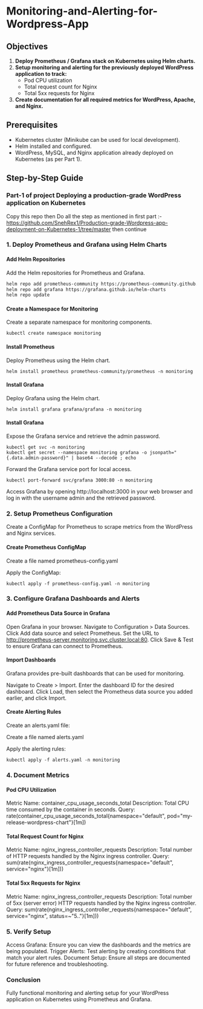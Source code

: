 ﻿# Monitoring-and-Alerting-for-Wordpress-App

## Objectives

1. **Deploy Prometheus / Grafana stack on Kubernetes using Helm charts.**
2. **Setup monitoring and alerting for the previously deployed WordPress application to track:**
   - Pod CPU utilization
   - Total request count for Nginx
   - Total 5xx requests for Nginx
3. **Create documentation for all required metrics for WordPress, Apache, and Nginx.**

## Prerequisites

- Kubernetes cluster (Minikube can be used for local development).
- Helm installed and configured.
- WordPress, MySQL, and Nginx application already deployed on Kubernetes (as per Part 1).

## Step-by-Step Guide

### Part-1 of project Deploying a production-grade WordPress application on Kubernetes

Copy this repo then Do all the step as mentioned in first part :- 
https://github.com/SnehRex1/Production-grade-Wordpress-app-deployment-on-Kubernetes-1/tree/master
then continue 

### 1. Deploy Prometheus and Grafana using Helm Charts

#### Add Helm Repositories

Add the Helm repositories for Prometheus and Grafana.

```bash
helm repo add prometheus-community https://prometheus-community.github.io/helm-charts
helm repo add grafana https://grafana.github.io/helm-charts
helm repo update
```
#### Create a Namespace for Monitoring
Create a separate namespace for monitoring components.

```
kubectl create namespace monitoring
```
#### Install Prometheus
Deploy Prometheus using the Helm chart.

```
helm install prometheus prometheus-community/prometheus -n monitoring
```
#### Install Grafana
Deploy Grafana using the Helm chart.

```
helm install grafana grafana/grafana -n monitoring
```
#### Install Grafana
Expose the Grafana service and retrieve the admin password.

```
kubectl get svc -n monitoring
kubectl get secret --namespace monitoring grafana -o jsonpath="{.data.admin-password}" | base64 --decode ; echo
```
Forward the Grafana service port for local access.

```
kubectl port-forward svc/grafana 3000:80 -n monitoring
```
Access Grafana by opening http://localhost:3000 in your web browser and log in with the username admin and the retrieved password.

### 2. Setup Prometheus Configuration

Create a ConfigMap for Prometheus to scrape metrics from the WordPress and Nginx services.


#### Create Prometheus ConfigMap

Create a file named prometheus-config.yaml

Apply the ConfigMap:

```
kubectl apply -f prometheus-config.yaml -n monitoring
```

### 3. Configure Grafana Dashboards and Alerts

#### Add Prometheus Data Source in Grafana

Open Grafana in your browser.
Navigate to Configuration > Data Sources.
Click Add data source and select Prometheus.
Set the URL to http://prometheus-server.monitoring.svc.cluster.local:80.
Click Save & Test to ensure Grafana can connect to Prometheus.

#### Import Dashboards

Grafana provides pre-built dashboards that can be used for monitoring.

Navigate to Create > Import.
Enter the dashboard ID for the desired dashboard.
Click Load, then select the Prometheus data source you added earlier, and click Import.

#### Create Alerting Rules
Create an alerts.yaml file:

Create a file named alerts.yaml

Apply the alerting rules:

```
kubectl apply -f alerts.yaml -n monitoring
```

### 4. Document Metrics

#### Pod CPU Utilization

Metric Name: container_cpu_usage_seconds_total
Description: Total CPU time consumed by the container in seconds.
Query: rate(container_cpu_usage_seconds_total{namespace="default", pod="my-release-wordpress-chart"}[1m])

#### Total Request Count for Nginx

Metric Name: nginx_ingress_controller_requests
Description: Total number of HTTP requests handled by the Nginx ingress controller.
Query: sum(rate(nginx_ingress_controller_requests{namespace="default", service="nginx"}[1m]))

#### Total 5xx Requests for Nginx

Metric Name: nginx_ingress_controller_requests
Description: Total number of 5xx (server error) HTTP requests handled by the Nginx ingress controller.
Query: sum(rate(nginx_ingress_controller_requests{namespace="default", service="nginx", status=~"5.."}[1m]))

### 5. Verify Setup

Access Grafana: Ensure you can view the dashboards and the metrics are being populated.
Trigger Alerts: Test alerting by creating conditions that match your alert rules.
Document Setup: Ensure all steps are documented for future reference and troubleshooting.

### Conclusion
Fully functional monitoring and alerting setup for your WordPress application on Kubernetes using Prometheus and Grafana.




